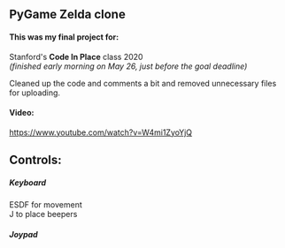 ## PyGame Zelda clone
#### This was my final project for:  
Stanford's **Code In Place** class 2020  
_(finished early morning on May 26, just before the goal deadline)_
    

Cleaned up the code and comments a bit and removed unnecessary files for uploading.

#### Video:
https://www.youtube.com/watch?v=W4mi1ZyoYjQ

## Controls:
##### Keyboard
ESDF for movement  
J to place beepers

##### Joypad
